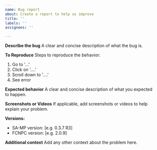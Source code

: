 ```yaml
---
name: Bug report
about: Create a report to help us improve
title: ''
labels: ''
assignees: ''

---
```


**Describe the bug**
A clear and concise description of what the bug is.

**To Reproduce**
Steps to reproduce the behavior:
1. Go to '...'
2. Click on '....'
3. Scroll down to '....'
4. See error

**Expected behavior**
A clear and concise description of what you expected to happen.

**Screenshots or Videos**
If applicable, add screenshots or videos to help explain your problem.

**Versions:**
 - SA-MP version: [e.g. 0.3.7 R3]
 - FCNPC version: [e.g. 2.0.9]

**Additional context**
Add any other context about the problem here.
